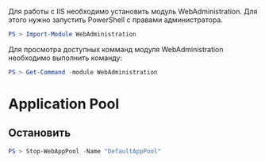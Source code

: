 Для работы с IIS необходимо установить модуль WebAdministration. Для этого нужно запустить PowerShell с правами администратора.
```powershell
PS > Import-Module WebAdministration
```
Для просмотра доступных комманд модуля WebAdministration необходимо выполнить команду:
```powershell
PS > Get-Command -module WebAdministration
```
# Application Pool
## Остановить
```powershell
PS > Stop-WebAppPool -Name "DefaultAppPool"
```
